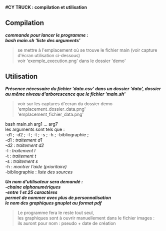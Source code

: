 **#CY TRUCK : compilation et utilisation**  
  
## Compilation
  
***commande pour lancer le programme :  
bash main.sh 'liste des arguments'***    
>se mettre à l'emplacement où se
>trouve le fichier main (voir capture d'écran
>utilisation ci-dessous)  
>voir 'exemple_execution.png'
>dans le dossier 'demo'  


## Utilisation  
  
***Présence nécessaire du fichier 'data.csv'
   dans un dossier 'data', dossier au même
   niveau d'arborescence que le fichier 'main.sh'***
>voir sur les captures d'ecran du dossier demo  
>'emplacement_dossier_data.png'  
>'emplacement_fichier_data.png'  
  
bash main.sh arg1 ... arg7   
les arguments sont tels que :  
 -d1 ; -d2 ; -l ; -t ; -s ; -h ; -bibliographie ;  
 -d1 : _traitement d1_  
 -d2 : _traitement d2_  
  -l : _traitement l_  
 -t : _traitement t_  
 -s : _traitement s_  
 -h : _montrer l'aide (prioritaire)_  
 -bibliographie : _liste des sources_  
  
***Un nom d'utilisateur sera demandé :  
    -chaine alphanumériques  
    -entre 1 et 25 caractères  
    permet de nommer avec plus de personnalisation  
    le nom des graphiques gnuplot au format pdf***   
  
 >Le programme fera le reste tout seul,  
>les graphiques sont à ouvrir manuellement
>dans le fichier images :  
>ils auront pour nom : pseudo + date de création



